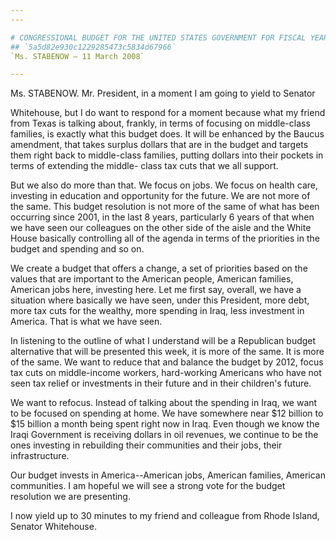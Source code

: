 ```yaml
---
---

# CONGRESSIONAL BUDGET FOR THE UNITED STATES GOVERNMENT FOR FISCAL YEAR
## `5a5d82e930c1229285473c5834d67966`
`Ms. STABENOW — 11 March 2008`

---
```



Ms. STABENOW. Mr. President, in a moment I am going to yield to 
Senator


Whitehouse, but I do want to respond for a moment because what my 
friend from Texas is talking about, frankly, in terms of focusing on 
middle-class families, is exactly what this budget does. It will be 
enhanced by the Baucus amendment, that takes surplus dollars that are 
in the budget and targets them right back to middle-class families, 
putting dollars into their pockets in terms of extending the middle-
class tax cuts that we all support.

But we also do more than that. We focus on jobs. We focus on health 
care, investing in education and opportunity for the future. We are not 
more of the same. This budget resolution is not more of the same of 
what has been occurring since 2001, in the last 8 years, particularly 6 
years of that when we have seen our colleagues on the other side of the 
aisle and the White House basically controlling all of the agenda in 
terms of the priorities in the budget and spending and so on.

We create a budget that offers a change, a set of priorities based on 
the values that are important to the American people, American 
families, American jobs here, investing here. Let me first say, 
overall, we have a situation where basically we have seen, under this 
President, more debt, more tax cuts for the wealthy, more spending in 
Iraq, less investment in America. That is what we have seen.

In listening to the outline of what I understand will be a Republican 
budget alternative that will be presented this week, it is more of the 
same. It is more of the same. We want to reduce that and balance the 
budget by 2012, focus tax cuts on middle-income workers, hard-working 
Americans who have not seen tax relief or investments in their future 
and in their children's future.

We want to refocus. Instead of talking about the spending in Iraq, we 
want to be focused on spending at home. We have somewhere near $12 
billion to $15 billion a month being spent right now in Iraq. Even 
though we know the Iraqi Government is receiving dollars in oil 
revenues, we continue to be the ones investing in rebuilding their 
communities and their jobs, their infrastructure.

Our budget invests in America--American jobs, American families, 
American communities. I am hopeful we will see a strong vote for the 
budget resolution we are presenting.

I now yield up to 30 minutes to my friend and colleague from Rhode 
Island, Senator Whitehouse.